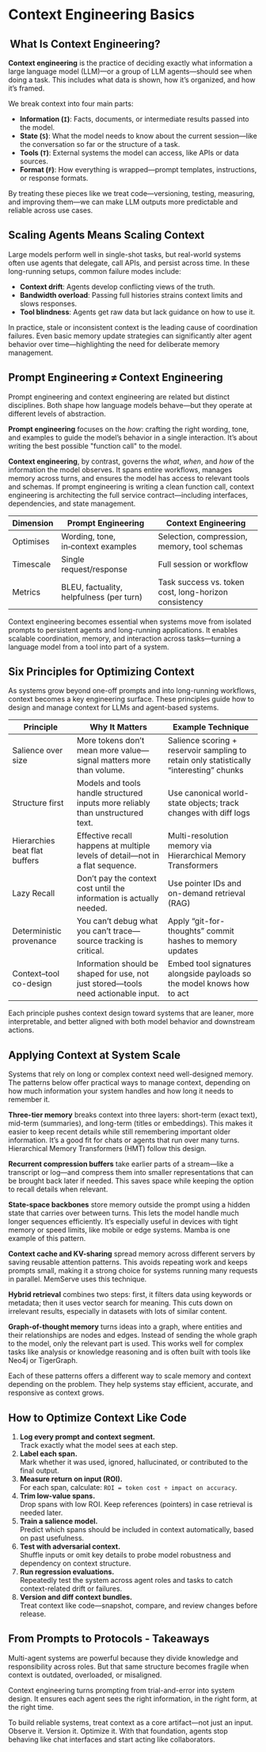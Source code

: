 # Context Engineering Basics

##  What Is Context Engineering?

**Context engineering** is the practice of deciding exactly what information a large language model (LLM)—or a group of LLM agents—should see when doing a task. This includes what data is shown, how it’s organized, and how it’s framed.

We break context into four main parts:

* **Information (`I`)**: Facts, documents, or intermediate results passed into the model.
* **State (`S`)**: What the model needs to know about the current session—like the conversation so far or the structure of a task.
* **Tools (`T`)**: External systems the model can access, like APIs or data sources.
* **Format (`F`)**: How everything is wrapped—prompt templates, instructions, or response formats.

By treating these pieces like we treat code—versioning, testing, measuring, and improving them—we can make LLM outputs more predictable and reliable across use cases.

## Scaling Agents Means Scaling Context

Large models perform well in single-shot tasks, but real-world systems often use agents that delegate, call APIs, and persist across time. In these long-running setups, common failure modes include:

* **Context drift**: Agents develop conflicting views of the truth.
* **Bandwidth overload**: Passing full histories strains context limits and slows responses.
* **Tool blindness**: Agents get raw data but lack guidance on how to use it.

In practice, stale or inconsistent context is the leading cause of coordination failures. Even basic memory update strategies can significantly alter agent behavior over time—highlighting the need for deliberate memory management.

## Prompt Engineering ≠ Context Engineering

Prompt engineering and context engineering are related but distinct disciplines. Both shape how language models behave—but they operate at different levels of abstraction.

**Prompt engineering** focuses on the _how_: crafting the right wording, tone, and examples to guide the model’s behavior in a single interaction. It’s about writing the best possible "function call" to the model.

**Context engineering**, by contrast, governs the _what_, _when_, and _how_ of the information the model observes. It spans entire workflows, manages memory across turns, and ensures the model has access to relevant tools and schemas. If prompt engineering is writing a clean function call, context engineering is architecting the full service contract—including interfaces, dependencies, and state management.

| Dimension | Prompt Engineering                       | Context Engineering                                   |
| --------- | ---------------------------------------- | ----------------------------------------------------- |
| Optimises | Wording, tone, in‑context examples       | Selection, compression, memory, tool schemas          |
| Timescale | Single request/response                  | Full session or workflow                              |
| Metrics   | BLEU, factuality, helpfulness (per turn) | Task success vs. token cost, long-horizon consistency |

Context engineering becomes essential when systems move from isolated prompts to persistent agents and long-running applications. It enables scalable coordination, memory, and interaction across tasks—turning a language model from a tool into part of a system.

## Six Principles for Optimizing Context

As systems grow beyond one-off prompts and into long-running workflows, context becomes a key engineering surface. These principles guide how to design and manage context for LLMs and agent-based systems.

| Principle                     | Why It Matters                                                                     | Example Technique                                                                       |
| ----------------------------- | ---------------------------------------------------------------------------------- | --------------------------------------------------------------------------------------- |
| Salience over size            | More tokens don’t mean more value—signal matters more than volume.                 | Salience scoring + reservoir sampling to retain only statistically “interesting” chunks |
| Structure first               | Models and tools handle structured inputs more reliably than unstructured text.    | Use canonical world-state objects; track changes with diff logs                         |
| Hierarchies beat flat buffers | Effective recall happens at multiple levels of detail—not in a flat sequence.      | Multi-resolution memory via Hierarchical Memory Transformers                            |
| Lazy Recall                   | Don’t pay the context cost until the information is actually needed.               | Use pointer IDs and on-demand retrieval (RAG)                                           |
| Deterministic provenance      | You can’t debug what you can’t trace—source tracking is critical.                  | Apply “git-for-thoughts” commit hashes to memory updates                                |
| Context–tool co-design        | Information should be shaped for use, not just stored—tools need actionable input. | Embed tool signatures alongside payloads so the model knows how to act                  |

Each principle pushes context design toward systems that are leaner, more interpretable, and better aligned with both model behavior and downstream actions.

## **Applying Context at System Scale**

Systems that rely on long or complex context need well-designed memory. The patterns below offer practical ways to manage context, depending on how much information your system handles and how long it needs to remember it.

**Three-tier memory** breaks context into three layers: short-term (exact text), mid-term (summaries), and long-term (titles or embeddings). This makes it easier to keep recent details while still remembering important older information. It’s a good fit for chats or agents that run over many turns. Hierarchical Memory Transformers (HMT) follow this design.

**Recurrent compression buffers** take earlier parts of a stream—like a transcript or log—and compress them into smaller representations that can be brought back later if needed. This saves space while keeping the option to recall details when relevant.

**State-space backbones** store memory outside the prompt using a hidden state that carries over between turns. This lets the model handle much longer sequences efficiently. It’s especially useful in devices with tight memory or speed limits, like mobile or edge systems. Mamba is one example of this pattern.

**Context cache and KV-sharing** spread memory across different servers by saving reusable attention patterns. This avoids repeating work and keeps prompts small, making it a strong choice for systems running many requests in parallel. MemServe uses this technique.

**Hybrid retrieval** combines two steps: first, it filters data using keywords or metadata; then it uses vector search for meaning. This cuts down on irrelevant results, especially in datasets with lots of similar content.

**Graph-of-thought memory** turns ideas into a graph, where entities and their relationships are nodes and edges. Instead of sending the whole graph to the model, only the relevant part is used. This works well for complex tasks like analysis or knowledge reasoning and is often built with tools like Neo4j or TigerGraph.

Each of these patterns offers a different way to scale memory and context depending on the problem. They help systems stay efficient, accurate, and responsive as context grows.

## How to Optimize Context Like Code

1. **Log every prompt and context segment.**\
   Track exactly what the model sees at each step.
2. **Label each span.**\
   Mark whether it was used, ignored, hallucinated, or contributed to the final output.
3. **Measure return on input (ROI).**\
   For each span, calculate: `ROI = token cost ÷ impact on accuracy`.
4. **Trim low-value spans.**\
   Drop spans with low ROI. Keep references (pointers) in case retrieval is needed later.
5. **Train a salience model.**\
   Predict which spans should be included in context automatically, based on past usefulness.
6. **Test with adversarial context.**\
   Shuffle inputs or omit key details to probe model robustness and dependency on context structure.
7. **Run regression evaluations.**\
   Repeatedly test the system across agent roles and tasks to catch context-related drift or failures.
8. **Version and diff context bundles.**\
   Treat context like code—snapshot, compare, and review changes before release.

## From Prompts to Protocols - Takeaways

Multi-agent systems are powerful because they divide knowledge and responsibility across roles. But that same structure becomes fragile when context is outdated, overloaded, or misaligned.

Context engineering turns prompting from trial-and-error into system design. It ensures each agent sees the right information, in the right form, at the right time.

To build reliable systems, treat context as a core artifact—not just an input. Observe it. Version it. Optimize it. With that foundation, agents stop behaving like chat interfaces and start acting like collaborators.
